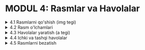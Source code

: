 # MODUL 4: Rasmlar va Havolalar

<details>
    <summary>4.1 Rasmlarni qo'shish (img tegi)</summary>

## 4.1 Rasmlarni Qo'shish (img tegi)

### IMG tegi nima?

**`<img>` tegi** web-sahifaga rasmlarni qo'shish uchun ishlatiladi. Bu tag o'zidan-o'zi yopiladigan tag, ya'ni `</img>` yopish tegi kerak emas.

### Asosiy sintaksis

```html
<img src="rasm_manzili" alt="rasm_tavsifi">
```

### Majburiy atributlar

**1. src atributi** - rasm fayli manzili

```html
<img src="rasm.jpg" alt="Mening rasmim">
```

**2. alt atributi** - rasm tavsifi (agar rasm yuklanmasa, bu matn ko'rinadi)

```html
<img src="logo.png" alt="Kompaniya logosi">
```

### Rasm manzillari

#### Bir xil papkada
```html
<img src="rasm.jpg" alt="Rasm">
```

#### Images papkasida
```html
<img src="images/rasm.jpg" alt="Rasm">
```

#### Internet manzili
```html
<img src="https://example.com/rasm.jpg" alt="Internet rasmi">
```

### Rasm formatlari

**Eng keng tarqalgan formatlar:**
- **JPEG (.jpg)** - fotosuratlar uchun
- **PNG (.png)** - shaffof rasmlar uchun  
- **GIF (.gif)** - animatsiyalar uchun

### Amaliy misol
[CodePenda ko'rish](https://codepen.io/Ilmla/pen/emJGbeE)
<img width="692" height="759" alt="image" src="https://github.com/user-attachments/assets/db07e076-7a01-4b9e-ad32-b3c2bdd22998" />


```html
<!DOCTYPE html>
<html lang="uz">
<head>
    <meta charset="UTF-8">
    <title>Rasmlar Sahifasi</title>
</head>
<body>
    <h1>Mening Rasmlarim</h1>
    
    <h2>Tabiat</h2>
    <img src="tabiat.jpg" alt="Go'zal tabiat manzarasi">
    
    <h2>Hayvonlar</h2>
    <img src="mushuk.jpg" alt="Sevimli mushuk">
    
    <h2>Shahar</h2>
    <img src="shahar.jpg" alt="Zamonaviy shahar">
</body>
</html>
```

</details>

<details>
    <summary>4.2 Rasm o'lchamlari</summary>

## 4.2 Rasm O'lchamlari

### Width va Height atributlari

Rasmning kengligini va balandligini belgilash uchun `width` va `height` ishlatamiz.

#### HTML bilan o'lcham belgilash

```html
<!-- Kenglik va balandlik -->
<img src="rasm.jpg" alt="Rasm" width="300" height="200">

<!-- Faqat kenglik (balandlik avtomatik) -->
<img src="rasm.jpg" alt="Rasm" width="400">
```

### CSS bilan o'lcham belgilash

CSS yordamida ham o'lcham berish mumkin:

```html
<style>
.kichik-rasm {
    width: 200px;
    height: 150px;
}

.katta-rasm {
    width: 500px;
    height: 400px;
}

.orta-rasm {
    width: 300px;
}
</style>

<img src="rasm1.jpg" alt="Kichik rasm" class="kichik-rasm">
<img src="rasm2.jpg" alt="Katta rasm" class="katta-rasm">
<img src="rasm3.jpg" alt="O'rta rasm" class="orta-rasm">
```

### Rasm nisbatini saqlash

Agar faqat kenglik yoki faqat balandlik bersangiz, rasm nisbati saqlanadi:

```html
<style>
.responsive-img {
    width: 400px;        /* Faqat kenglik */
    height: auto;        /* Balandlik avtomatik */
}
</style>

<img src="rasm.jpg" alt="Responsive rasm" class="responsive-img">
```

### Amaliy misol
[CodePenda ko'rish](https://codepen.io/Ilmla/pen/azdLPjK)
<img width="757" height="870" alt="Screenshot 2025-10-15 at 14 50 55" src="https://github.com/user-attachments/assets/9d037c22-e9fd-438c-87d3-691ef4a26c54" />


```html
<!DOCTYPE html>
<html lang="uz">
<head>
    <meta charset="UTF-8">
    <title>Rasm O'lchamlari</title>
    <style>
        .kichik {
            width: 150px;
            height: 100px;
        }
        
        .orta {
            width: 300px;
            height: 200px;
        }
        
        .katta {
            width: 500px;
            height: 350px;
        }
    </style>
</head>
<body>
    <h1>Turli O'lchamdagi Rasmlar</h1>
    
    <h2>Kichik rasm</h2>
    <img src="tabiat.jpg" alt="Kichik" class="kichik">
    
    <h2>O'rta rasm</h2>
    <img src="tabiat.jpg" alt="O'rta" class="orta">
    
    <h2>Katta rasm</h2>
    <img src="tabiat.jpg" alt="Katta" class="katta">
</body>
</html>
```

</details>

<details>
    <summary>4.3 Havolalar yaratish (a tegi)</summary>

## 4.3 Havolalar Yaratish (a tegi)

### A tegi nima?

**`<a>` tegi (Anchor)** boshqa sahifalarga o'tish uchun havolalar yaratadi.

### Asosiy sintaksis

```html
<a href="manzil">Havola matni</a>
```

### Href atributi

`href` - bu qayerga o'tishni ko'rsatadi.

#### Boshqa sahifaga havola
```html
<a href="about.html">Biz haqimizda</a>
<a href="contact.html">Aloqa</a>
```

#### Boshqa veb-saytga havola
```html
<a href="https://www.google.com">Google</a>
<a href="https://www.youtube.com">YouTube</a>
```

#### Email manzili
```html
<a href="mailto:info@example.com">Email yuborish</a>
```

#### Telefon raqami
```html
<a href="tel:+998901234567">Qo'ng'iroq qiling</a>
```

### Target atributi

Havola qayerda ochilishini belgilaydi:

```html
<!-- Yangi oynada ochish -->
<a href="https://google.com" target="_blank">Google (yangi oyna)</a>

<!-- Shu oynada ochish -->
<a href="page.html">Sahifa</a>
```

### Havolalarni CSS bilan bezatish

```html
<style>
a {
    color: blue;
    text-decoration: none;    /* Chiziqni olib tashlash */
}

a:hover {
    color: red;               /* Hover ranggi */
    text-decoration: underline;
}
</style>

<a href="page.html">Bu havola</a>
```

### Amaliy misol
[CodePenda ko'rish](https://codepen.io/Ilmla/pen/GgoMPWL)

```html
<!DOCTYPE html>
<html lang="uz">
<head>
    <meta charset="UTF-8">
    <title>Havolalar</title>
    <style>
        body {
            font-family: Arial, sans-serif;
            padding: 20px;
        }
        
        a {
            color: #007bff;
            text-decoration: none;
            font-size: 18px;
            margin: 10px 0;
            display: block;
        }
        
        a:hover {
            color: #0056b3;
            text-decoration: underline;
        }
    </style>
</head>
<body>
    <h1>Mening Havolalarim</h1>
    
    <h2>Sahifalar</h2>
    <a href="index.html">Bosh sahifa</a>
    <a href="about.html">Biz haqimizda</a>
    <a href="contact.html">Aloqa</a>
    
    <h2>Tashqi saytlar</h2>
    <a href="https://www.google.com" target="_blank">Google</a>
    <a href="https://www.youtube.com" target="_blank">YouTube</a>
    
    <h2>Aloqa</h2>
    <a href="mailto:info@example.com">Email</a>
    <a href="tel:+998901234567">Telefon</a>
</body>
</html>
```

</details>

<details>
    <summary>4.4 Ichki va tashqi havolalar</summary>

## 4.4 Ichki va Tashqi Havolalar

### Ichki havolalar (Internal Links)

Shu veb-sayt ichidagi boshqa sahifalarga o'tadigan havolalar.

#### Boshqa sahifaga o'tish
```html
<a href="about.html">Biz haqimizda</a>
<a href="contact.html">Aloqa sahifasi</a>
<a href="services.html">Xizmatlar</a>
```

#### Sahifa ichidagi qismga o'tish

Sahifaning ma'lum qismiga o'tish uchun `id` ishlatamiz:

```html
<!-- Havolalar -->
<a href="#section1">1-bo'lim</a>
<a href="#section2">2-bo'lim</a>
<a href="#section3">3-bo'lim</a>

<!-- Sahifa qismlari -->
<h2 id="section1">1-bo'lim</h2>
<p>Bu birinchi bo'lim mazmuni...</p>

<h2 id="section2">2-bo'lim</h2>
<p>Bu ikkinchi bo'lim mazmuni...</p>

<h2 id="section3">3-bo'lim</h2>
<p>Bu uchinchi bo'lim mazmuni...</p>
```

#### Yuqoriga qaytish havolasi
```html
<body id="top">
    <h1>Mening Sahifam</h1>
    
    <!-- Ko'p mazmun ... -->
    
    <!-- Sahifa oxirida -->
    <a href="#top">⬆ Yuqoriga qaytish</a>
</body>
```

### Tashqi havolalar (External Links)

Boshqa veb-saytlarga o'tadigan havolalar.

```html
<!-- Yangi oynada ochish -->
<a href="https://www.google.com" target="_blank">Google</a>
<a href="https://www.youtube.com" target="_blank">YouTube</a>
<a href="https://www.wikipedia.org" target="_blank">Wikipedia</a>
```

### Email va telefon havolalari

#### Email
```html
<!-- Oddiy email -->
<a href="mailto:info@example.com">Email yuborish</a>

<!-- Mavzu bilan -->
<a href="mailto:support@example.com?subject=Yordam">Yordam so'rash</a>
```

#### Telefon
```html
<a href="tel:+998901234567">+998 90 123 45 67</a>
<a href="tel:998712345678">Qo'ng'iroq qiling</a>
```

### Amaliy misol
[CodePenda ko'rish](https://codepen.io/Ilmla/pen/bNEoORN)
<img width="1465" height="866" alt="image" src="https://github.com/user-attachments/assets/3141685c-37ee-4cc2-954e-f7dc724b5e67" />


```html
<!DOCTYPE html>
<html lang="uz">
<head>
    <meta charset="UTF-8">
    <title>Ichki va Tashqi Havolalar</title>
    <style>
        body {
            font-family: Arial, sans-serif;
            padding: 20px;
            line-height: 1.6;
        }
        
        .nav-menu {
            background-color: #f8f9fa;
            padding: 15px;
            margin-bottom: 20px;
        }
        
        .nav-menu a {
            margin-right: 15px;
            color: #007bff;
            text-decoration: none;
        }
        
        .nav-menu a:hover {
            color: #0056b3;
            text-decoration: underline;
        }
        
        section {
            margin: 40px 0;
            padding: 20px;
            background-color: #f9f9f9;
        }
        
        .back-top {
            text-align: center;
            margin-top: 30px;
        }
        
        .back-top a {
            background-color: #007bff;
            color: white;
            padding: 10px 20px;
            text-decoration: none;
            border-radius: 5px;
        }
    </style>
</head>
<body id="top">
    <h1>Mening Sahifam</h1>
    
    <!-- Navigatsiya -->
    <div class="nav-menu">
        <a href="#intro">Kirish</a>
        <a href="#content">Mazmun</a>
        <a href="#contact">Aloqa</a>
    </div>
    
    <!-- Bo'limlar -->
    <section id="intro">
        <h2>Kirish</h2>
        <p>Bu kirish bo'limi. Bu yerda sahifa haqida qisqa ma'lumot.</p>
    </section>
    
    <section id="content">
        <h2>Asosiy Mazmun</h2>
        <p>Bu asosiy mazmun bo'limi. Bu yerda muhim ma'lumotlar.</p>
        
        <h3>Foydali havolalar:</h3>
        <a href="https://www.google.com" target="_blank">Google</a><br>
        <a href="https://www.youtube.com" target="_blank">YouTube</a>
    </section>
    
    <section id="contact">
        <h2>Aloqa</h2>
        <p>Biz bilan bog'laning:</p>
        <a href="mailto:info@example.com">Email: info@example.com</a><br>
        <a href="tel:+998901234567">Telefon: +998 90 123 45 67</a>
    </section>
    
    <!-- Yuqoriga qaytish -->
    <div class="back-top">
        <a href="#top">⬆ Yuqoriga qaytish</a>
    </div>
</body>
</html>
```

</details>

<details>
    <summary>4.5 Rasmlarni bezatish</summary>

## 4.5 Rasmlarni Bezatish

### Chegara qo'shish (Border)

Rasmga chegara qo'shish:

```html
<style>
.border-img {
    border: 3px solid blue;
}

.thick-border {
    border: 5px solid red;
}

.dashed-border {
    border: 3px dashed green;
}
</style>

<img src="rasm.jpg" alt="Chegara bilan" class="border-img">
<img src="rasm.jpg" alt="Qalin chegara" class="thick-border">
<img src="rasm.jpg" alt="Chiziqli chegara" class="dashed-border">
```

### Burchaklarni yumaloq qilish (Border-radius)

```html
<style>
.round-corners {
    border-radius: 15px;    /* Yumaloq burchaklar */
}

.circle-img {
    border-radius: 50%;     /* To'liq dumaloq */
    width: 200px;
    height: 200px;
}
</style>

<img src="rasm.jpg" alt="Yumaloq burchak" class="round-corners">
<img src="rasm.jpg" alt="Dumaloq rasm" class="circle-img">
```

### Soya qo'shish (Box-shadow)

```html
<style>
.shadow-img {
    box-shadow: 5px 5px 10px gray;
}

.big-shadow {
    box-shadow: 10px 10px 20px black;
}
</style>

<img src="rasm.jpg" alt="Soyali rasm" class="shadow-img">
<img src="rasm.jpg" alt="Katta soya" class="big-shadow">
```

### Amaliy misollar

#### Profil rasmi
```html
<style>
.profile-img {
    width: 150px;
    height: 150px;
    border-radius: 50%;
    border: 4px solid white;
    box-shadow: 0 4px 8px gray;
}
</style>

<img src="profile.jpg" alt="Profil rasmi" class="profile-img">
```

#### Rasm kartochkasi
```html
<style>
.card {
    width: 300px;
    background-color: white;
    border-radius: 10px;
    box-shadow: 0 4px 8px lightgray;
    padding: 20px;
    text-align: center;
}

.card img {
    width: 100%;
    border-radius: 10px;
}

.card h3 {
    color: #333;
    margin: 15px 0 10px 0;
}

.card p {
    color: #666;
    font-size: 14px;
}
</style>

<div class="card">
    <img src="nature.jpg" alt="Tabiat">
    <h3>Go'zal Tabiat</h3>
    <p>Bu go'zal tabiat manzarasi.</p>
</div>
```

### To'liq misol
[CodePenda ko'rish](https://codepen.io/Ilmla/pen/wBMrRrB)
<img width="1185" height="813" alt="image" src="https://github.com/user-attachments/assets/5e5dbc74-f3aa-4a5c-997d-688deeb29979" />


```html
<!DOCTYPE html>
<html lang="uz">
<head>
    <meta charset="UTF-8">
    <title>Rasmlarni Bezatish</title>
    <style>
        body {
            font-family: Arial, sans-serif;
            padding: 20px;
            background-color: #f5f5f5;
        }
        
        h1 {
            text-align: center;
            color: #333;
        }
        
        .gallery {
            display: block;
            max-width: 800px;
            margin: 0 auto;
        }
        
        .image-box {
            background-color: white;
            padding: 20px;
            margin: 20px 0;
            text-align: center;
        }
        
        .simple-border {
            width: 300px;
            border: 3px solid #007bff;
        }
        
        .round-border {
            width: 300px;
            border: 3px solid #28a745;
            border-radius: 20px;
        }
        
        .circle {
            width: 200px;
            height: 200px;
            border-radius: 50%;
            border: 5px solid #dc3545;
        }
        
        .shadow {
            width: 300px;
            box-shadow: 5px 5px 15px gray;
        }
        
        .combo {
            width: 300px;
            border: 4px solid #ffc107;
            border-radius: 15px;
            box-shadow: 5px 5px 20px #999;
        }
    </style>
</head>
<body>
    <h1>Rasmlarni Bezatish Namunalari</h1>
    
    <div class="gallery">
        <div class="image-box">
            <h2>Oddiy chegara</h2>
            <img src="tabiat.jpg" alt="Oddiy" class="simple-border">
        </div>
        
        <div class="image-box">
            <h2>Yumaloq burchaklar</h2>
            <img src="tabiat.jpg" alt="Yumaloq" class="round-border">
        </div>
        
        <div class="image-box">
            <h2>Dumaloq rasm</h2>
            <img src="tabiat.jpg" alt="Dumaloq" class="circle">
        </div>
        
        <div class="image-box">
            <h2>Soyali rasm</h2>
            <img src="tabiat.jpg" alt="Soya" class="shadow">
        </div>
        
        <div class="image-box">
            <h2>Barcha effektlar</h2>
            <img src="tabiat.jpg" alt="Hammasi" class="combo">
        </div>
    </div>
</body>
</html>
```

</details>
